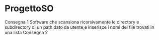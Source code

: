 # ProgettoSO
Consegna 1
Software che scansiona ricorsivamente le directory e subdirectory di un path dato da utente,e inserisce i nomi dei file trovati in una lista
Consegna 2
